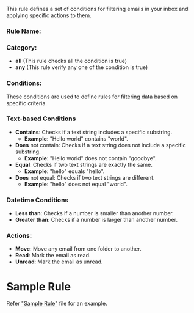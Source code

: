 This rule defines a set of conditions for filtering emails in your inbox and applying specific actions to them.

### Rule Name:
### Category:
- **all** (This rule checks all the condition is true)
- **any** (This rule verify any one of the condition is true)
### Conditions:
These conditions are used to define rules for filtering data based on specific criteria.

### Text-based Conditions
- **Contains**: Checks if a text string includes a specific substring.
  - **Example**: "Hello world" contains "world".
- **Does** not contain: Checks if a text string does not include a specific substring.
  - **Example**: "Hello world" does not contain "goodbye".
- **Equal**: Checks if two text strings are exactly the same.
  - **Example**: "hello" equals "hello".
- **Does** not equal: Checks if two text strings are different.
  - **Example**: "hello" does not equal "world".

### Datetime Conditions
- **Less than**: Checks if a number is smaller than another number.
- **Greater than**: Checks if a number is larger than another number.

### Actions:
- **Move**: Move any email from one folder to another.
- **Read**: Mark the email as read.
- **Unread**: Mark the email as unread.

# Sample Rule
Refer ["Sample Rule"] file for an example.

["Sample Rule"]: ../../../config/rule.json